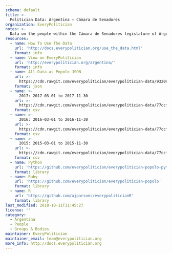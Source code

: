 ```yaml
---
schema: default
title: >-
  Politician Data: Argentina — Cámara de Senadores
organization: EveryPolitician
notes: >-
  Data on the people within the Cámara de Senadores legislature of Argentina.
resources:
  - name: How To Use The Data
    url: 'http://docs.everypolitician.org/use_the_data.html'
    format: info
  - name: View on EveryPolitician
    url: 'http://everypolitician.org/argentina/'
    format: info
  - name: All Data as Popolo JSON
    url: >-
      https://cdn.rawgit.com/everypolitician/everypolitician-data/932094bc90c1335b6e7a1becf2c501cc325c5f85/data/Argentina/Senado/ep-popolo-v1.0.json
    format: json
  - name: >-
      2017: 2017-03-01 to 2017-11-30
    url: >-
      https://cdn.rawgit.com/everypolitician/everypolitician-data/77ccfec90d6893ac9b7a164d8f27e978debc2dcf/data/Argentina/Senado/term-2017.csv
    format: csv
  - name: >-
      2016: 2016-03-01 to 2016-11-30
    url: >-
      https://cdn.rawgit.com/everypolitician/everypolitician-data/77ccfec90d6893ac9b7a164d8f27e978debc2dcf/data/Argentina/Senado/term-2016.csv
    format: csv
  - name: >-
      2015: 2015-03-01 to 2015-11-30
    url: >-
      https://cdn.rawgit.com/everypolitician/everypolitician-data/77ccfec90d6893ac9b7a164d8f27e978debc2dcf/data/Argentina/Senado/term-2015.csv
    format: csv
  - name: Python
    url: 'https://github.com/everypolitician/everypolitician-popolo-python'
    format: library
  - name: Ruby
    url: 'https://github.com/everypolitician/everypolitician-popolo'
    format: library
  - name: R
    url: 'https://github.com/ajparsons/everypoliticianR'
    format: library
last_modified: 2018-10-11T11:45:27
license: ''
category:
  - Argentina
  - People
  - Groups & Bodies
maintainer: EveryPolitician
maintainer_email: team@everypolitician.org
more_info: http://docs.everypolitician.org
---
```


